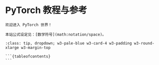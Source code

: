 # PyTorch 教程与参考

```{div} w3-pale-green w3-card w3-padding w3-round-xlarge w3-margin-top
欢迎进入 PyTorch 世界！

本站公式设定见：[数学符号](math:notation/space)。
```

````{admonition} 本站目录
:class: tip, dropdown; w3-pale-blue w3-card-4 w3-padding w3-round-xlarge w3-margin-top

```{tableofcontents}
```
````
